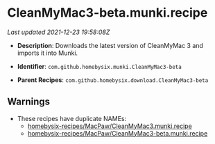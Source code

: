 # CleanMyMac3-beta.munki.recipe

_Last updated 2021-12-23 19:58:08Z_

- **Description**: Downloads the latest version of CleanMyMac 3 and imports it into Munki.

- **Identifier**: `com.github.homebysix.munki.CleanMyMac3-beta`

- **Parent Recipes**: `com.github.homebysix.download.CleanMyMac3-beta`

## Warnings

- These recipes have duplicate NAMEs:
    - [homebysix-recipes/MacPaw/CleanMyMac3.munki.recipe](/autopkg-dupe-tracker/homebysix-recipes/MacPaw/CleanMyMac3.munki.recipe)
    - [homebysix-recipes/MacPaw/CleanMyMac3-beta.munki.recipe](/autopkg-dupe-tracker/homebysix-recipes/MacPaw/CleanMyMac3-beta.munki.recipe)